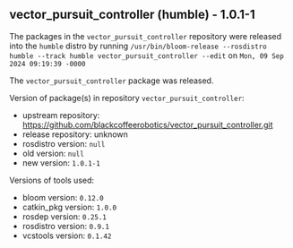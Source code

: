 ## vector_pursuit_controller (humble) - 1.0.1-1

The packages in the `vector_pursuit_controller` repository were released into the `humble` distro by running `/usr/bin/bloom-release --rosdistro humble --track humble vector_pursuit_controller --edit` on `Mon, 09 Sep 2024 09:19:39 -0000`

The `vector_pursuit_controller` package was released.

Version of package(s) in repository `vector_pursuit_controller`:

- upstream repository: https://github.com/blackcoffeerobotics/vector_pursuit_controller.git
- release repository: unknown
- rosdistro version: `null`
- old version: `null`
- new version: `1.0.1-1`

Versions of tools used:

- bloom version: `0.12.0`
- catkin_pkg version: `1.0.0`
- rosdep version: `0.25.1`
- rosdistro version: `0.9.1`
- vcstools version: `0.1.42`


